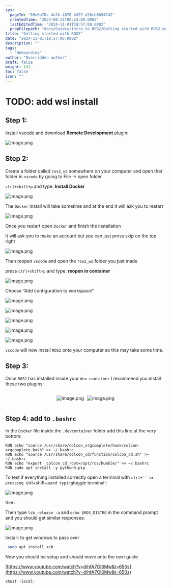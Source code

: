 ```yaml
---
sys:
  pageId: "89e0a78c-4e2b-4070-b327-d28cb0694742"
  createdTime: "2024-08-21T00:24:00.000Z"
  lastEditedTime: "2024-11-01T18:57:00.000Z"
  propFilepath: "docs/Guides/intro_to_ROS2/Getting started with ROS2.md"
title: "Getting started with ROS2"
date: "2024-11-01T18:57:00.000Z"
description: ""
tags:
  - "Onboarding"
author: "Overridden author"
draft: false
weight: 141
toc: false
icon: ""
---
```


# TODO: add wsl install

## Step 1:

[Install vscode](https://code.visualstudio.com/download) and download **Remote Development** plugin:

![image.png](https://prod-files-secure.s3.us-west-2.amazonaws.com/d518164a-d88e-44d1-a4ee-3adb3bd8bce0/efb52993-1881-4a40-b95e-6f020334f022/image.png?X-Amz-Algorithm=AWS4-HMAC-SHA256&X-Amz-Content-Sha256=UNSIGNED-PAYLOAD&X-Amz-Credential=ASIAZI2LB466XDEUSGIK%2F20250224%2Fus-west-2%2Fs3%2Faws4_request&X-Amz-Date=20250224T170721Z&X-Amz-Expires=3600&X-Amz-Security-Token=IQoJb3JpZ2luX2VjEPn%2F%2F%2F%2F%2F%2F%2F%2F%2F%2FwEaCXVzLXdlc3QtMiJIMEYCIQC6DtcPFfrlNFIl%2FXptuoNohcYylxG0urUmhqQAqfxWHQIhAJ7XZKTG43mb6lUQ3XE85Kg2VcQr5pfDignF%2B6TVB8O5Kv8DCDIQABoMNjM3NDIzMTgzODA1Igw%2B7lrXInPpJRF9EEAq3AM2O1e%2FAKeTi5Oy5XFCs3ZudzIv1CVLTsf3ZAAkcqhsBo9x6r5MjS7m%2FO0n31NQLNZc8mflBd1mAUegDGT2xrUuJVlIzbRBp8KRl6h1wSsq53tS5FUwcFTQlGLToaZ5ktKXCh6Mc0gsejQY9Y8u%2FaQwtze%2BzUYMUCAj5ZPfFqXyKqQCaO%2BDp5k0KRN2UO3JZpYspL02UrFD6%2F4Hr8INu3wFZfm1x7c1e%2FqlYYdyF1KPxdAThgLsOuH1yF7QXcH5q%2FBE6Rbw%2FcQbdn243tLM2vrjRObBxQfTodVPoh9anEFmf3pp8K7egJxeaS5kldJOfVgPuKGujPcmwxbSi%2Fhg4o3ODf4N7O%2FQ6j2qehyvnYZipDHDM%2BVeoGXzVl9XBzqwUAdAC5avnqXFRYtYlFEGr9uWtrsMVHZRKBJB51THDpvnc2RTVylf2cJo%2BjNzJtzvMOq%2BdvyCxuov566UAX0pwY7mw6if5wg0ToxOE1RzjvOKbwL7%2FfYwbSm%2BD%2Bg2k3ErWNIPuxlPgGRhxGxlL4sCwonY8zMNj8H1OTwrLjwdh9Y07867QwdhkEat5vgpfSEhz9LnvsQTnYUEbo05zO0R76aq83hK3%2FHT7azrIO4rLeuK5LSsnb8Ok5qghVJiZDCavPK9BjqkAat%2Bd9FJnzWx4fUrqC1%2BEgCpRt1M5hN2zczF9HgkoPdNCVUrOKo4bqkoo9JWtsHxh%2F1SPdn5eWLWxegNoNkeYIR%2BWbcnPZFauqy5woE%2BTm6GLT2dGwWR5U5BN3Hxdlu1MwPVvK0haCGfwUcIV06QEHE%2BLufronzEqBa5n61kW9aPk8ROCQK7ArkFWR9fgpoceLqkjHWzpqnLy8O0YKV46fcFrVHE&X-Amz-Signature=4f2c2bf9579d4e2b7546afc0e5bcc2e9b473505637b6b9c650d3a9dae8e9202b&X-Amz-SignedHeaders=host&x-id=GetObject)

## Step 2:

Create a folder called `ros2_ws` somewhere on your computer and open that folder in `vscode` by going to File → open folder 

`ctrl+shift+p` and type: **Install Docker**

![image.png](https://prod-files-secure.s3.us-west-2.amazonaws.com/d518164a-d88e-44d1-a4ee-3adb3bd8bce0/2269dc0e-1cd5-47ff-bceb-c04ad9b2eab0/image.png?X-Amz-Algorithm=AWS4-HMAC-SHA256&X-Amz-Content-Sha256=UNSIGNED-PAYLOAD&X-Amz-Credential=ASIAZI2LB466XDEUSGIK%2F20250224%2Fus-west-2%2Fs3%2Faws4_request&X-Amz-Date=20250224T170721Z&X-Amz-Expires=3600&X-Amz-Security-Token=IQoJb3JpZ2luX2VjEPn%2F%2F%2F%2F%2F%2F%2F%2F%2F%2FwEaCXVzLXdlc3QtMiJIMEYCIQC6DtcPFfrlNFIl%2FXptuoNohcYylxG0urUmhqQAqfxWHQIhAJ7XZKTG43mb6lUQ3XE85Kg2VcQr5pfDignF%2B6TVB8O5Kv8DCDIQABoMNjM3NDIzMTgzODA1Igw%2B7lrXInPpJRF9EEAq3AM2O1e%2FAKeTi5Oy5XFCs3ZudzIv1CVLTsf3ZAAkcqhsBo9x6r5MjS7m%2FO0n31NQLNZc8mflBd1mAUegDGT2xrUuJVlIzbRBp8KRl6h1wSsq53tS5FUwcFTQlGLToaZ5ktKXCh6Mc0gsejQY9Y8u%2FaQwtze%2BzUYMUCAj5ZPfFqXyKqQCaO%2BDp5k0KRN2UO3JZpYspL02UrFD6%2F4Hr8INu3wFZfm1x7c1e%2FqlYYdyF1KPxdAThgLsOuH1yF7QXcH5q%2FBE6Rbw%2FcQbdn243tLM2vrjRObBxQfTodVPoh9anEFmf3pp8K7egJxeaS5kldJOfVgPuKGujPcmwxbSi%2Fhg4o3ODf4N7O%2FQ6j2qehyvnYZipDHDM%2BVeoGXzVl9XBzqwUAdAC5avnqXFRYtYlFEGr9uWtrsMVHZRKBJB51THDpvnc2RTVylf2cJo%2BjNzJtzvMOq%2BdvyCxuov566UAX0pwY7mw6if5wg0ToxOE1RzjvOKbwL7%2FfYwbSm%2BD%2Bg2k3ErWNIPuxlPgGRhxGxlL4sCwonY8zMNj8H1OTwrLjwdh9Y07867QwdhkEat5vgpfSEhz9LnvsQTnYUEbo05zO0R76aq83hK3%2FHT7azrIO4rLeuK5LSsnb8Ok5qghVJiZDCavPK9BjqkAat%2Bd9FJnzWx4fUrqC1%2BEgCpRt1M5hN2zczF9HgkoPdNCVUrOKo4bqkoo9JWtsHxh%2F1SPdn5eWLWxegNoNkeYIR%2BWbcnPZFauqy5woE%2BTm6GLT2dGwWR5U5BN3Hxdlu1MwPVvK0haCGfwUcIV06QEHE%2BLufronzEqBa5n61kW9aPk8ROCQK7ArkFWR9fgpoceLqkjHWzpqnLy8O0YKV46fcFrVHE&X-Amz-Signature=9bde1a0fbf2ce433e67a4ae4c8add5dc57caac3986ba6b84d7700e1d66d25ab4&X-Amz-SignedHeaders=host&x-id=GetObject)

The `Docker` install will take sometime and at the end it will ask you to restart

![image.png](https://prod-files-secure.s3.us-west-2.amazonaws.com/d518164a-d88e-44d1-a4ee-3adb3bd8bce0/ed233f78-be33-4b1f-b89c-9c346c0e961e/image.png?X-Amz-Algorithm=AWS4-HMAC-SHA256&X-Amz-Content-Sha256=UNSIGNED-PAYLOAD&X-Amz-Credential=ASIAZI2LB466XDEUSGIK%2F20250224%2Fus-west-2%2Fs3%2Faws4_request&X-Amz-Date=20250224T170721Z&X-Amz-Expires=3600&X-Amz-Security-Token=IQoJb3JpZ2luX2VjEPn%2F%2F%2F%2F%2F%2F%2F%2F%2F%2FwEaCXVzLXdlc3QtMiJIMEYCIQC6DtcPFfrlNFIl%2FXptuoNohcYylxG0urUmhqQAqfxWHQIhAJ7XZKTG43mb6lUQ3XE85Kg2VcQr5pfDignF%2B6TVB8O5Kv8DCDIQABoMNjM3NDIzMTgzODA1Igw%2B7lrXInPpJRF9EEAq3AM2O1e%2FAKeTi5Oy5XFCs3ZudzIv1CVLTsf3ZAAkcqhsBo9x6r5MjS7m%2FO0n31NQLNZc8mflBd1mAUegDGT2xrUuJVlIzbRBp8KRl6h1wSsq53tS5FUwcFTQlGLToaZ5ktKXCh6Mc0gsejQY9Y8u%2FaQwtze%2BzUYMUCAj5ZPfFqXyKqQCaO%2BDp5k0KRN2UO3JZpYspL02UrFD6%2F4Hr8INu3wFZfm1x7c1e%2FqlYYdyF1KPxdAThgLsOuH1yF7QXcH5q%2FBE6Rbw%2FcQbdn243tLM2vrjRObBxQfTodVPoh9anEFmf3pp8K7egJxeaS5kldJOfVgPuKGujPcmwxbSi%2Fhg4o3ODf4N7O%2FQ6j2qehyvnYZipDHDM%2BVeoGXzVl9XBzqwUAdAC5avnqXFRYtYlFEGr9uWtrsMVHZRKBJB51THDpvnc2RTVylf2cJo%2BjNzJtzvMOq%2BdvyCxuov566UAX0pwY7mw6if5wg0ToxOE1RzjvOKbwL7%2FfYwbSm%2BD%2Bg2k3ErWNIPuxlPgGRhxGxlL4sCwonY8zMNj8H1OTwrLjwdh9Y07867QwdhkEat5vgpfSEhz9LnvsQTnYUEbo05zO0R76aq83hK3%2FHT7azrIO4rLeuK5LSsnb8Ok5qghVJiZDCavPK9BjqkAat%2Bd9FJnzWx4fUrqC1%2BEgCpRt1M5hN2zczF9HgkoPdNCVUrOKo4bqkoo9JWtsHxh%2F1SPdn5eWLWxegNoNkeYIR%2BWbcnPZFauqy5woE%2BTm6GLT2dGwWR5U5BN3Hxdlu1MwPVvK0haCGfwUcIV06QEHE%2BLufronzEqBa5n61kW9aPk8ROCQK7ArkFWR9fgpoceLqkjHWzpqnLy8O0YKV46fcFrVHE&X-Amz-Signature=e7d427aa696c88b803bb921cbe8cc36b32f9633e8f53d9897428c69ef652d22b&X-Amz-SignedHeaders=host&x-id=GetObject)

Once you restart open `Docker` and finish the installation

It will ask you to make an account but you can just press skip on the top right

![image.png](https://prod-files-secure.s3.us-west-2.amazonaws.com/d518164a-d88e-44d1-a4ee-3adb3bd8bce0/21010ad9-1659-4fd9-9f59-9932a09b2a3d/image.png?X-Amz-Algorithm=AWS4-HMAC-SHA256&X-Amz-Content-Sha256=UNSIGNED-PAYLOAD&X-Amz-Credential=ASIAZI2LB466XDEUSGIK%2F20250224%2Fus-west-2%2Fs3%2Faws4_request&X-Amz-Date=20250224T170721Z&X-Amz-Expires=3600&X-Amz-Security-Token=IQoJb3JpZ2luX2VjEPn%2F%2F%2F%2F%2F%2F%2F%2F%2F%2FwEaCXVzLXdlc3QtMiJIMEYCIQC6DtcPFfrlNFIl%2FXptuoNohcYylxG0urUmhqQAqfxWHQIhAJ7XZKTG43mb6lUQ3XE85Kg2VcQr5pfDignF%2B6TVB8O5Kv8DCDIQABoMNjM3NDIzMTgzODA1Igw%2B7lrXInPpJRF9EEAq3AM2O1e%2FAKeTi5Oy5XFCs3ZudzIv1CVLTsf3ZAAkcqhsBo9x6r5MjS7m%2FO0n31NQLNZc8mflBd1mAUegDGT2xrUuJVlIzbRBp8KRl6h1wSsq53tS5FUwcFTQlGLToaZ5ktKXCh6Mc0gsejQY9Y8u%2FaQwtze%2BzUYMUCAj5ZPfFqXyKqQCaO%2BDp5k0KRN2UO3JZpYspL02UrFD6%2F4Hr8INu3wFZfm1x7c1e%2FqlYYdyF1KPxdAThgLsOuH1yF7QXcH5q%2FBE6Rbw%2FcQbdn243tLM2vrjRObBxQfTodVPoh9anEFmf3pp8K7egJxeaS5kldJOfVgPuKGujPcmwxbSi%2Fhg4o3ODf4N7O%2FQ6j2qehyvnYZipDHDM%2BVeoGXzVl9XBzqwUAdAC5avnqXFRYtYlFEGr9uWtrsMVHZRKBJB51THDpvnc2RTVylf2cJo%2BjNzJtzvMOq%2BdvyCxuov566UAX0pwY7mw6if5wg0ToxOE1RzjvOKbwL7%2FfYwbSm%2BD%2Bg2k3ErWNIPuxlPgGRhxGxlL4sCwonY8zMNj8H1OTwrLjwdh9Y07867QwdhkEat5vgpfSEhz9LnvsQTnYUEbo05zO0R76aq83hK3%2FHT7azrIO4rLeuK5LSsnb8Ok5qghVJiZDCavPK9BjqkAat%2Bd9FJnzWx4fUrqC1%2BEgCpRt1M5hN2zczF9HgkoPdNCVUrOKo4bqkoo9JWtsHxh%2F1SPdn5eWLWxegNoNkeYIR%2BWbcnPZFauqy5woE%2BTm6GLT2dGwWR5U5BN3Hxdlu1MwPVvK0haCGfwUcIV06QEHE%2BLufronzEqBa5n61kW9aPk8ROCQK7ArkFWR9fgpoceLqkjHWzpqnLy8O0YKV46fcFrVHE&X-Amz-Signature=8daf518a4f93e9ccb10221b598dedc4763a651152d4aa6dcf6743c44dbeea52b&X-Amz-SignedHeaders=host&x-id=GetObject)

Then reopen `vscode` and open the `ros2_ws` folder you just made

press `ctrl+shift+p` and type: **reopen in container**

![image.png](https://prod-files-secure.s3.us-west-2.amazonaws.com/d518164a-d88e-44d1-a4ee-3adb3bd8bce0/4e93b8c2-41ad-488c-8095-c74205196118/image.png?X-Amz-Algorithm=AWS4-HMAC-SHA256&X-Amz-Content-Sha256=UNSIGNED-PAYLOAD&X-Amz-Credential=ASIAZI2LB466XDEUSGIK%2F20250224%2Fus-west-2%2Fs3%2Faws4_request&X-Amz-Date=20250224T170721Z&X-Amz-Expires=3600&X-Amz-Security-Token=IQoJb3JpZ2luX2VjEPn%2F%2F%2F%2F%2F%2F%2F%2F%2F%2FwEaCXVzLXdlc3QtMiJIMEYCIQC6DtcPFfrlNFIl%2FXptuoNohcYylxG0urUmhqQAqfxWHQIhAJ7XZKTG43mb6lUQ3XE85Kg2VcQr5pfDignF%2B6TVB8O5Kv8DCDIQABoMNjM3NDIzMTgzODA1Igw%2B7lrXInPpJRF9EEAq3AM2O1e%2FAKeTi5Oy5XFCs3ZudzIv1CVLTsf3ZAAkcqhsBo9x6r5MjS7m%2FO0n31NQLNZc8mflBd1mAUegDGT2xrUuJVlIzbRBp8KRl6h1wSsq53tS5FUwcFTQlGLToaZ5ktKXCh6Mc0gsejQY9Y8u%2FaQwtze%2BzUYMUCAj5ZPfFqXyKqQCaO%2BDp5k0KRN2UO3JZpYspL02UrFD6%2F4Hr8INu3wFZfm1x7c1e%2FqlYYdyF1KPxdAThgLsOuH1yF7QXcH5q%2FBE6Rbw%2FcQbdn243tLM2vrjRObBxQfTodVPoh9anEFmf3pp8K7egJxeaS5kldJOfVgPuKGujPcmwxbSi%2Fhg4o3ODf4N7O%2FQ6j2qehyvnYZipDHDM%2BVeoGXzVl9XBzqwUAdAC5avnqXFRYtYlFEGr9uWtrsMVHZRKBJB51THDpvnc2RTVylf2cJo%2BjNzJtzvMOq%2BdvyCxuov566UAX0pwY7mw6if5wg0ToxOE1RzjvOKbwL7%2FfYwbSm%2BD%2Bg2k3ErWNIPuxlPgGRhxGxlL4sCwonY8zMNj8H1OTwrLjwdh9Y07867QwdhkEat5vgpfSEhz9LnvsQTnYUEbo05zO0R76aq83hK3%2FHT7azrIO4rLeuK5LSsnb8Ok5qghVJiZDCavPK9BjqkAat%2Bd9FJnzWx4fUrqC1%2BEgCpRt1M5hN2zczF9HgkoPdNCVUrOKo4bqkoo9JWtsHxh%2F1SPdn5eWLWxegNoNkeYIR%2BWbcnPZFauqy5woE%2BTm6GLT2dGwWR5U5BN3Hxdlu1MwPVvK0haCGfwUcIV06QEHE%2BLufronzEqBa5n61kW9aPk8ROCQK7ArkFWR9fgpoceLqkjHWzpqnLy8O0YKV46fcFrVHE&X-Amz-Signature=d38b2a8de44ac4396444d8c983ff74ac5c70f92610f36c42c0e3ca734b2bdfee&X-Amz-SignedHeaders=host&x-id=GetObject)

Choose “Add configuration to workspace”

![image.png](https://prod-files-secure.s3.us-west-2.amazonaws.com/d518164a-d88e-44d1-a4ee-3adb3bd8bce0/9560b282-5060-4989-ba37-97e7b2c22476/image.png?X-Amz-Algorithm=AWS4-HMAC-SHA256&X-Amz-Content-Sha256=UNSIGNED-PAYLOAD&X-Amz-Credential=ASIAZI2LB466XDEUSGIK%2F20250224%2Fus-west-2%2Fs3%2Faws4_request&X-Amz-Date=20250224T170721Z&X-Amz-Expires=3600&X-Amz-Security-Token=IQoJb3JpZ2luX2VjEPn%2F%2F%2F%2F%2F%2F%2F%2F%2F%2FwEaCXVzLXdlc3QtMiJIMEYCIQC6DtcPFfrlNFIl%2FXptuoNohcYylxG0urUmhqQAqfxWHQIhAJ7XZKTG43mb6lUQ3XE85Kg2VcQr5pfDignF%2B6TVB8O5Kv8DCDIQABoMNjM3NDIzMTgzODA1Igw%2B7lrXInPpJRF9EEAq3AM2O1e%2FAKeTi5Oy5XFCs3ZudzIv1CVLTsf3ZAAkcqhsBo9x6r5MjS7m%2FO0n31NQLNZc8mflBd1mAUegDGT2xrUuJVlIzbRBp8KRl6h1wSsq53tS5FUwcFTQlGLToaZ5ktKXCh6Mc0gsejQY9Y8u%2FaQwtze%2BzUYMUCAj5ZPfFqXyKqQCaO%2BDp5k0KRN2UO3JZpYspL02UrFD6%2F4Hr8INu3wFZfm1x7c1e%2FqlYYdyF1KPxdAThgLsOuH1yF7QXcH5q%2FBE6Rbw%2FcQbdn243tLM2vrjRObBxQfTodVPoh9anEFmf3pp8K7egJxeaS5kldJOfVgPuKGujPcmwxbSi%2Fhg4o3ODf4N7O%2FQ6j2qehyvnYZipDHDM%2BVeoGXzVl9XBzqwUAdAC5avnqXFRYtYlFEGr9uWtrsMVHZRKBJB51THDpvnc2RTVylf2cJo%2BjNzJtzvMOq%2BdvyCxuov566UAX0pwY7mw6if5wg0ToxOE1RzjvOKbwL7%2FfYwbSm%2BD%2Bg2k3ErWNIPuxlPgGRhxGxlL4sCwonY8zMNj8H1OTwrLjwdh9Y07867QwdhkEat5vgpfSEhz9LnvsQTnYUEbo05zO0R76aq83hK3%2FHT7azrIO4rLeuK5LSsnb8Ok5qghVJiZDCavPK9BjqkAat%2Bd9FJnzWx4fUrqC1%2BEgCpRt1M5hN2zczF9HgkoPdNCVUrOKo4bqkoo9JWtsHxh%2F1SPdn5eWLWxegNoNkeYIR%2BWbcnPZFauqy5woE%2BTm6GLT2dGwWR5U5BN3Hxdlu1MwPVvK0haCGfwUcIV06QEHE%2BLufronzEqBa5n61kW9aPk8ROCQK7ArkFWR9fgpoceLqkjHWzpqnLy8O0YKV46fcFrVHE&X-Amz-Signature=265925765a681775157a1d779c9b1081a9d5e16ddf96b60d26d570083505d800&X-Amz-SignedHeaders=host&x-id=GetObject)

![image.png](https://prod-files-secure.s3.us-west-2.amazonaws.com/d518164a-d88e-44d1-a4ee-3adb3bd8bce0/2ee63f81-886b-48e8-a553-dc6e5eac99e4/image.png?X-Amz-Algorithm=AWS4-HMAC-SHA256&X-Amz-Content-Sha256=UNSIGNED-PAYLOAD&X-Amz-Credential=ASIAZI2LB466XDEUSGIK%2F20250224%2Fus-west-2%2Fs3%2Faws4_request&X-Amz-Date=20250224T170721Z&X-Amz-Expires=3600&X-Amz-Security-Token=IQoJb3JpZ2luX2VjEPn%2F%2F%2F%2F%2F%2F%2F%2F%2F%2FwEaCXVzLXdlc3QtMiJIMEYCIQC6DtcPFfrlNFIl%2FXptuoNohcYylxG0urUmhqQAqfxWHQIhAJ7XZKTG43mb6lUQ3XE85Kg2VcQr5pfDignF%2B6TVB8O5Kv8DCDIQABoMNjM3NDIzMTgzODA1Igw%2B7lrXInPpJRF9EEAq3AM2O1e%2FAKeTi5Oy5XFCs3ZudzIv1CVLTsf3ZAAkcqhsBo9x6r5MjS7m%2FO0n31NQLNZc8mflBd1mAUegDGT2xrUuJVlIzbRBp8KRl6h1wSsq53tS5FUwcFTQlGLToaZ5ktKXCh6Mc0gsejQY9Y8u%2FaQwtze%2BzUYMUCAj5ZPfFqXyKqQCaO%2BDp5k0KRN2UO3JZpYspL02UrFD6%2F4Hr8INu3wFZfm1x7c1e%2FqlYYdyF1KPxdAThgLsOuH1yF7QXcH5q%2FBE6Rbw%2FcQbdn243tLM2vrjRObBxQfTodVPoh9anEFmf3pp8K7egJxeaS5kldJOfVgPuKGujPcmwxbSi%2Fhg4o3ODf4N7O%2FQ6j2qehyvnYZipDHDM%2BVeoGXzVl9XBzqwUAdAC5avnqXFRYtYlFEGr9uWtrsMVHZRKBJB51THDpvnc2RTVylf2cJo%2BjNzJtzvMOq%2BdvyCxuov566UAX0pwY7mw6if5wg0ToxOE1RzjvOKbwL7%2FfYwbSm%2BD%2Bg2k3ErWNIPuxlPgGRhxGxlL4sCwonY8zMNj8H1OTwrLjwdh9Y07867QwdhkEat5vgpfSEhz9LnvsQTnYUEbo05zO0R76aq83hK3%2FHT7azrIO4rLeuK5LSsnb8Ok5qghVJiZDCavPK9BjqkAat%2Bd9FJnzWx4fUrqC1%2BEgCpRt1M5hN2zczF9HgkoPdNCVUrOKo4bqkoo9JWtsHxh%2F1SPdn5eWLWxegNoNkeYIR%2BWbcnPZFauqy5woE%2BTm6GLT2dGwWR5U5BN3Hxdlu1MwPVvK0haCGfwUcIV06QEHE%2BLufronzEqBa5n61kW9aPk8ROCQK7ArkFWR9fgpoceLqkjHWzpqnLy8O0YKV46fcFrVHE&X-Amz-Signature=e5d7dced284af55857d1085e0fa0551a41cc937ad78f890962b19d76a05fe5aa&X-Amz-SignedHeaders=host&x-id=GetObject)

![image.png](https://prod-files-secure.s3.us-west-2.amazonaws.com/d518164a-d88e-44d1-a4ee-3adb3bd8bce0/ae1580b2-b048-407e-aed9-b584224a7a04/image.png?X-Amz-Algorithm=AWS4-HMAC-SHA256&X-Amz-Content-Sha256=UNSIGNED-PAYLOAD&X-Amz-Credential=ASIAZI2LB466XDEUSGIK%2F20250224%2Fus-west-2%2Fs3%2Faws4_request&X-Amz-Date=20250224T170721Z&X-Amz-Expires=3600&X-Amz-Security-Token=IQoJb3JpZ2luX2VjEPn%2F%2F%2F%2F%2F%2F%2F%2F%2F%2FwEaCXVzLXdlc3QtMiJIMEYCIQC6DtcPFfrlNFIl%2FXptuoNohcYylxG0urUmhqQAqfxWHQIhAJ7XZKTG43mb6lUQ3XE85Kg2VcQr5pfDignF%2B6TVB8O5Kv8DCDIQABoMNjM3NDIzMTgzODA1Igw%2B7lrXInPpJRF9EEAq3AM2O1e%2FAKeTi5Oy5XFCs3ZudzIv1CVLTsf3ZAAkcqhsBo9x6r5MjS7m%2FO0n31NQLNZc8mflBd1mAUegDGT2xrUuJVlIzbRBp8KRl6h1wSsq53tS5FUwcFTQlGLToaZ5ktKXCh6Mc0gsejQY9Y8u%2FaQwtze%2BzUYMUCAj5ZPfFqXyKqQCaO%2BDp5k0KRN2UO3JZpYspL02UrFD6%2F4Hr8INu3wFZfm1x7c1e%2FqlYYdyF1KPxdAThgLsOuH1yF7QXcH5q%2FBE6Rbw%2FcQbdn243tLM2vrjRObBxQfTodVPoh9anEFmf3pp8K7egJxeaS5kldJOfVgPuKGujPcmwxbSi%2Fhg4o3ODf4N7O%2FQ6j2qehyvnYZipDHDM%2BVeoGXzVl9XBzqwUAdAC5avnqXFRYtYlFEGr9uWtrsMVHZRKBJB51THDpvnc2RTVylf2cJo%2BjNzJtzvMOq%2BdvyCxuov566UAX0pwY7mw6if5wg0ToxOE1RzjvOKbwL7%2FfYwbSm%2BD%2Bg2k3ErWNIPuxlPgGRhxGxlL4sCwonY8zMNj8H1OTwrLjwdh9Y07867QwdhkEat5vgpfSEhz9LnvsQTnYUEbo05zO0R76aq83hK3%2FHT7azrIO4rLeuK5LSsnb8Ok5qghVJiZDCavPK9BjqkAat%2Bd9FJnzWx4fUrqC1%2BEgCpRt1M5hN2zczF9HgkoPdNCVUrOKo4bqkoo9JWtsHxh%2F1SPdn5eWLWxegNoNkeYIR%2BWbcnPZFauqy5woE%2BTm6GLT2dGwWR5U5BN3Hxdlu1MwPVvK0haCGfwUcIV06QEHE%2BLufronzEqBa5n61kW9aPk8ROCQK7ArkFWR9fgpoceLqkjHWzpqnLy8O0YKV46fcFrVHE&X-Amz-Signature=c270e5017921b419176a46bcb9a8dd13a9876fa4ac68a2e836ba60e31dae8f98&X-Amz-SignedHeaders=host&x-id=GetObject)

![image.png](https://prod-files-secure.s3.us-west-2.amazonaws.com/d518164a-d88e-44d1-a4ee-3adb3bd8bce0/53255b28-f75e-430f-b9e3-c0ac8577e42b/image.png?X-Amz-Algorithm=AWS4-HMAC-SHA256&X-Amz-Content-Sha256=UNSIGNED-PAYLOAD&X-Amz-Credential=ASIAZI2LB466XDEUSGIK%2F20250224%2Fus-west-2%2Fs3%2Faws4_request&X-Amz-Date=20250224T170721Z&X-Amz-Expires=3600&X-Amz-Security-Token=IQoJb3JpZ2luX2VjEPn%2F%2F%2F%2F%2F%2F%2F%2F%2F%2FwEaCXVzLXdlc3QtMiJIMEYCIQC6DtcPFfrlNFIl%2FXptuoNohcYylxG0urUmhqQAqfxWHQIhAJ7XZKTG43mb6lUQ3XE85Kg2VcQr5pfDignF%2B6TVB8O5Kv8DCDIQABoMNjM3NDIzMTgzODA1Igw%2B7lrXInPpJRF9EEAq3AM2O1e%2FAKeTi5Oy5XFCs3ZudzIv1CVLTsf3ZAAkcqhsBo9x6r5MjS7m%2FO0n31NQLNZc8mflBd1mAUegDGT2xrUuJVlIzbRBp8KRl6h1wSsq53tS5FUwcFTQlGLToaZ5ktKXCh6Mc0gsejQY9Y8u%2FaQwtze%2BzUYMUCAj5ZPfFqXyKqQCaO%2BDp5k0KRN2UO3JZpYspL02UrFD6%2F4Hr8INu3wFZfm1x7c1e%2FqlYYdyF1KPxdAThgLsOuH1yF7QXcH5q%2FBE6Rbw%2FcQbdn243tLM2vrjRObBxQfTodVPoh9anEFmf3pp8K7egJxeaS5kldJOfVgPuKGujPcmwxbSi%2Fhg4o3ODf4N7O%2FQ6j2qehyvnYZipDHDM%2BVeoGXzVl9XBzqwUAdAC5avnqXFRYtYlFEGr9uWtrsMVHZRKBJB51THDpvnc2RTVylf2cJo%2BjNzJtzvMOq%2BdvyCxuov566UAX0pwY7mw6if5wg0ToxOE1RzjvOKbwL7%2FfYwbSm%2BD%2Bg2k3ErWNIPuxlPgGRhxGxlL4sCwonY8zMNj8H1OTwrLjwdh9Y07867QwdhkEat5vgpfSEhz9LnvsQTnYUEbo05zO0R76aq83hK3%2FHT7azrIO4rLeuK5LSsnb8Ok5qghVJiZDCavPK9BjqkAat%2Bd9FJnzWx4fUrqC1%2BEgCpRt1M5hN2zczF9HgkoPdNCVUrOKo4bqkoo9JWtsHxh%2F1SPdn5eWLWxegNoNkeYIR%2BWbcnPZFauqy5woE%2BTm6GLT2dGwWR5U5BN3Hxdlu1MwPVvK0haCGfwUcIV06QEHE%2BLufronzEqBa5n61kW9aPk8ROCQK7ArkFWR9fgpoceLqkjHWzpqnLy8O0YKV46fcFrVHE&X-Amz-Signature=91e8ebd111fbb6a04ed9e86819993eaff04dcf6227aa1d088490eb79f041a904&X-Amz-SignedHeaders=host&x-id=GetObject)

![image.png](https://prod-files-secure.s3.us-west-2.amazonaws.com/d518164a-d88e-44d1-a4ee-3adb3bd8bce0/7c562767-5af9-4ffb-97d1-327bcdf4ee00/image.png?X-Amz-Algorithm=AWS4-HMAC-SHA256&X-Amz-Content-Sha256=UNSIGNED-PAYLOAD&X-Amz-Credential=ASIAZI2LB466XDEUSGIK%2F20250224%2Fus-west-2%2Fs3%2Faws4_request&X-Amz-Date=20250224T170721Z&X-Amz-Expires=3600&X-Amz-Security-Token=IQoJb3JpZ2luX2VjEPn%2F%2F%2F%2F%2F%2F%2F%2F%2F%2FwEaCXVzLXdlc3QtMiJIMEYCIQC6DtcPFfrlNFIl%2FXptuoNohcYylxG0urUmhqQAqfxWHQIhAJ7XZKTG43mb6lUQ3XE85Kg2VcQr5pfDignF%2B6TVB8O5Kv8DCDIQABoMNjM3NDIzMTgzODA1Igw%2B7lrXInPpJRF9EEAq3AM2O1e%2FAKeTi5Oy5XFCs3ZudzIv1CVLTsf3ZAAkcqhsBo9x6r5MjS7m%2FO0n31NQLNZc8mflBd1mAUegDGT2xrUuJVlIzbRBp8KRl6h1wSsq53tS5FUwcFTQlGLToaZ5ktKXCh6Mc0gsejQY9Y8u%2FaQwtze%2BzUYMUCAj5ZPfFqXyKqQCaO%2BDp5k0KRN2UO3JZpYspL02UrFD6%2F4Hr8INu3wFZfm1x7c1e%2FqlYYdyF1KPxdAThgLsOuH1yF7QXcH5q%2FBE6Rbw%2FcQbdn243tLM2vrjRObBxQfTodVPoh9anEFmf3pp8K7egJxeaS5kldJOfVgPuKGujPcmwxbSi%2Fhg4o3ODf4N7O%2FQ6j2qehyvnYZipDHDM%2BVeoGXzVl9XBzqwUAdAC5avnqXFRYtYlFEGr9uWtrsMVHZRKBJB51THDpvnc2RTVylf2cJo%2BjNzJtzvMOq%2BdvyCxuov566UAX0pwY7mw6if5wg0ToxOE1RzjvOKbwL7%2FfYwbSm%2BD%2Bg2k3ErWNIPuxlPgGRhxGxlL4sCwonY8zMNj8H1OTwrLjwdh9Y07867QwdhkEat5vgpfSEhz9LnvsQTnYUEbo05zO0R76aq83hK3%2FHT7azrIO4rLeuK5LSsnb8Ok5qghVJiZDCavPK9BjqkAat%2Bd9FJnzWx4fUrqC1%2BEgCpRt1M5hN2zczF9HgkoPdNCVUrOKo4bqkoo9JWtsHxh%2F1SPdn5eWLWxegNoNkeYIR%2BWbcnPZFauqy5woE%2BTm6GLT2dGwWR5U5BN3Hxdlu1MwPVvK0haCGfwUcIV06QEHE%2BLufronzEqBa5n61kW9aPk8ROCQK7ArkFWR9fgpoceLqkjHWzpqnLy8O0YKV46fcFrVHE&X-Amz-Signature=72641b01463713b03b81db21b8683c11d9cefe5cd406f03043445405e2a34a77&X-Amz-SignedHeaders=host&x-id=GetObject)

`vscode` will now install `ROS2` onto your computer so this may take some time.

## Step 3:

Once `ROS2` has installed inside your `dev-container` I recommend you install these two plugins:

<div style="display: flex;flex-direction: row; column-gap:10px; max-width: 630px;justify-content: center;">
<div>

![image.png](https://prod-files-secure.s3.us-west-2.amazonaws.com/d518164a-d88e-44d1-a4ee-3adb3bd8bce0/3fc3d550-5a54-4ba1-ba6b-faa01cdb7369/image.png?X-Amz-Algorithm=AWS4-HMAC-SHA256&X-Amz-Content-Sha256=UNSIGNED-PAYLOAD&X-Amz-Credential=ASIAZI2LB466Z26R5QIS%2F20250224%2Fus-west-2%2Fs3%2Faws4_request&X-Amz-Date=20250224T170724Z&X-Amz-Expires=3600&X-Amz-Security-Token=IQoJb3JpZ2luX2VjEPn%2F%2F%2F%2F%2F%2F%2F%2F%2F%2FwEaCXVzLXdlc3QtMiJIMEYCIQCS9QkRnRjJGCPNg1rkcaz27KZK3Sf0r1HjV9TEkC7MkAIhAJ8ehBnRq27uBYzF1HhU1TvJxwXha%2BebHe3gUGGLl26RKv8DCDEQABoMNjM3NDIzMTgzODA1IgxWD1Ku2jr6z8VMGfkq3ANOG5cjRtEwwft47XHOFxhyyCazUiHHEXnZKfcb6nmSyLLEBrZWMQu8rBn4qw7de%2FJGZbEvUwOD%2FWR%2FLCBrSsywu47BZf8RnqgG7FTYrmx%2F0rC0DOq0tgwqCWwwRxp9xAD1uIPVBzs6XntzJSN5WNx%2BbJ7fxB%2B%2FbKICBBgEekf7t2jjNqJDqrAdMznlNS%2BrC5Ho9F6Mzn6S8yNH5EoabDmOwFhkDtBe8tGQGLhO3s2bkL4oRHtf5jrAdBG%2B7sMIjLNkvSS1wkUSVBXBmAmvdZeIaudgG15uDCryhiAyx2jCAhjlBrlar0ISj8ZANz9wSzxIaCri7BXbaSZTpT5iZex2w9QKUwKR7bhlP160ipBcAC4nNK3G6urpInfuebEort4CmHbANrsxplKxX4PWPyh80%2BXBGFAOajJxtz8CnQSq%2BOqG8%2FBT7cLMIW2EAIyTn4NjiNwo10U5fc5thdhC%2F2v486c%2FUzBJaQeiGJEtan%2BHomILxDwo0ccI0vmMUaO1MpEePrMfwlWy6sv69N9bXHi2Oc%2FhQZ0YjNPiFfegtJAsjRAHg6DtVypYok0gM%2BMErAbU2FNnU0ryK0G7jaiVVQ70lktw3IZq2grZjVpxa3mA1ndwl%2FzxN7IQ6WlS3TDFvPK9BjqkAWIUcdqT56wYOyAkYeuMDZKBWLGdxZO0iu6q3X0A5rTylo2t%2BuTRLngAVBZwM6MvrAYpVOH0jee4PqOoMsBfCYB1qvZ1JTh2NOJZsxvAxfeCp7zqUbzF0AzPl4%2BHxW9KBylVlB6YAZF3HMp60%2BXe8fAWu1hFXdyyZR4fWBAbB9Nd5Qc2GVOc9%2B2O83Oo43AxVeXwwJefaOhIiaK%2B9EhGRhiEmmbi&X-Amz-Signature=18680cab86f3436b8dc44f8e10cbee945cc1d9cdb9f3820b04d432ff37de5de0&X-Amz-SignedHeaders=host&x-id=GetObject)

</div>
<div>

![image.png](https://prod-files-secure.s3.us-west-2.amazonaws.com/d518164a-d88e-44d1-a4ee-3adb3bd8bce0/d994cc66-13c2-4093-a5a3-f84cf4601a82/image.png?X-Amz-Algorithm=AWS4-HMAC-SHA256&X-Amz-Content-Sha256=UNSIGNED-PAYLOAD&X-Amz-Credential=ASIAZI2LB4664T6JWCEM%2F20250224%2Fus-west-2%2Fs3%2Faws4_request&X-Amz-Date=20250224T170725Z&X-Amz-Expires=3600&X-Amz-Security-Token=IQoJb3JpZ2luX2VjEPn%2F%2F%2F%2F%2F%2F%2F%2F%2F%2FwEaCXVzLXdlc3QtMiJHMEUCIAU0u3bMPPNXRTkoIc%2FxunYrp5TlOwYRy74EX5epxRRrAiEAygCgLzvVbXwoa%2FepptuXvApHfcY8XYD7N4U6Am4LzNIq%2FwMIMhAAGgw2Mzc0MjMxODM4MDUiDIT%2FSZPDNDjiUPRY0yrcAyVjGX6%2FeMBWDfnobl%2BCBL12PJmSqIvD%2FDFKSqIJZ2sKwvZrZi1X3evilhkr3s8qC63z91H3rMHCaUwsOb%2BcvifvFZirW6qiQdlSxtd%2BZ2tEorM6x46h3NRoe8qNP80%2F8Z2OadXCcOvnyqNJ%2FNXCSMDMT7gBD7leiaBAnA%2B2RisvRyuOtSvhzL%2Bvm21vsJ6coYwGEbJ%2F4ZMvCRznVgBniahLAAXU5xJP7BUiazdPZAqMCk5dZ0u2KYa2w2h1cuPm2vp3VzZKfyuIdVAvpNWfYjah0izIzncQdQt1Hpbr6nKDLfMJ7v4Rq1Svb06wC%2FQs1Bl1OpA7Ptkc6LtnMMGQgR917gJa3tkPCz4uTJul2lS7gIbw%2BQV34lc0tMobPJnptNY7Naq40CyYawMopHzCJqNDDkUjkYmC%2FtSjqEMd2l0K0STtVLAWR8BQaC7yGNGerYDLC2ZSzYlqzf9H7foj93ZOXEIZGAXAZRUvAevDi7NVmpLKBqRmLt1Kd4MOBSwy2J4KfTclViuiHcN8ZRh62kAUj6pQsNEXcPUL2dm7tzX%2BdfMxS%2BHOl3J%2B4ao5TrKuH4Xmxx4eduTmXoaccG6kK5Ymj8%2FCrDm9H05%2F%2BSaXI31fzoVY7S%2BVJ22fRdowMOK88r0GOqUBgr6%2F9nR%2FGQ0ZZ%2B4tofazyTAGgQiDFW003Wh7tCuwjSG4721ETjICWnZ0y7%2FlYNEB4Vu81%2Fbz5tGWqgroDTGPLPWYQps6hKki0XE1WKbkTgUXbMP2JRb2t5zZLGby6LhM24bmZ9jCntipM6lBBsWdaJPcizTRhd3luYws7Tw1%2B0vsxhJ%2FNfckdH6cZcmCTpmvbk%2FPSaDmVRx8SB5SMxy692RXxCTb&X-Amz-Signature=91b5f17bb48baa17bddf0a7914a2d2b96db0c8d80d4df5dbd6b1d4cccd32a47f&X-Amz-SignedHeaders=host&x-id=GetObject)

</div>
</div>

## Step 4: add to `.bashrc`

In the `Docker` file inside the `.devcontainer` folder add this line at the very bottom: 

```docker
RUN echo "source /usr/share/colcon_argcomplete/hook/colcon-argcomplete.bash" >> ~/.bashrc
RUN echo "source /usr/share/colcon_cd/function/colcon_cd.sh" >> ~/.bashrc
RUN echo "export _colcon_cd_root=/opt/ros/humble/" >> ~/.bashrc
RUN sudo apt install -y python3-pip 
```

To test if everything installed correctly open a terminal with `ctrl+`` or pressing `ctrl+shift+p` and typing `toggle terminal`:

![image.png](https://prod-files-secure.s3.us-west-2.amazonaws.com/d518164a-d88e-44d1-a4ee-3adb3bd8bce0/6a4943d8-b04e-4c02-9a58-775f3384d1a5/image.png?X-Amz-Algorithm=AWS4-HMAC-SHA256&X-Amz-Content-Sha256=UNSIGNED-PAYLOAD&X-Amz-Credential=ASIAZI2LB466XDEUSGIK%2F20250224%2Fus-west-2%2Fs3%2Faws4_request&X-Amz-Date=20250224T170721Z&X-Amz-Expires=3600&X-Amz-Security-Token=IQoJb3JpZ2luX2VjEPn%2F%2F%2F%2F%2F%2F%2F%2F%2F%2FwEaCXVzLXdlc3QtMiJIMEYCIQC6DtcPFfrlNFIl%2FXptuoNohcYylxG0urUmhqQAqfxWHQIhAJ7XZKTG43mb6lUQ3XE85Kg2VcQr5pfDignF%2B6TVB8O5Kv8DCDIQABoMNjM3NDIzMTgzODA1Igw%2B7lrXInPpJRF9EEAq3AM2O1e%2FAKeTi5Oy5XFCs3ZudzIv1CVLTsf3ZAAkcqhsBo9x6r5MjS7m%2FO0n31NQLNZc8mflBd1mAUegDGT2xrUuJVlIzbRBp8KRl6h1wSsq53tS5FUwcFTQlGLToaZ5ktKXCh6Mc0gsejQY9Y8u%2FaQwtze%2BzUYMUCAj5ZPfFqXyKqQCaO%2BDp5k0KRN2UO3JZpYspL02UrFD6%2F4Hr8INu3wFZfm1x7c1e%2FqlYYdyF1KPxdAThgLsOuH1yF7QXcH5q%2FBE6Rbw%2FcQbdn243tLM2vrjRObBxQfTodVPoh9anEFmf3pp8K7egJxeaS5kldJOfVgPuKGujPcmwxbSi%2Fhg4o3ODf4N7O%2FQ6j2qehyvnYZipDHDM%2BVeoGXzVl9XBzqwUAdAC5avnqXFRYtYlFEGr9uWtrsMVHZRKBJB51THDpvnc2RTVylf2cJo%2BjNzJtzvMOq%2BdvyCxuov566UAX0pwY7mw6if5wg0ToxOE1RzjvOKbwL7%2FfYwbSm%2BD%2Bg2k3ErWNIPuxlPgGRhxGxlL4sCwonY8zMNj8H1OTwrLjwdh9Y07867QwdhkEat5vgpfSEhz9LnvsQTnYUEbo05zO0R76aq83hK3%2FHT7azrIO4rLeuK5LSsnb8Ok5qghVJiZDCavPK9BjqkAat%2Bd9FJnzWx4fUrqC1%2BEgCpRt1M5hN2zczF9HgkoPdNCVUrOKo4bqkoo9JWtsHxh%2F1SPdn5eWLWxegNoNkeYIR%2BWbcnPZFauqy5woE%2BTm6GLT2dGwWR5U5BN3Hxdlu1MwPVvK0haCGfwUcIV06QEHE%2BLufronzEqBa5n61kW9aPk8ROCQK7ArkFWR9fgpoceLqkjHWzpqnLy8O0YKV46fcFrVHE&X-Amz-Signature=ced01bae74a63ade56c99c44e8ef95cbb766def5ae46e146a198b667ab0eefad&X-Amz-SignedHeaders=host&x-id=GetObject)

then 

Then type `lsb_release -a` and `echo $ROS_DISTRO` in the command prompt and you should get similar responses:

![image.png](https://prod-files-secure.s3.us-west-2.amazonaws.com/d518164a-d88e-44d1-a4ee-3adb3bd8bce0/3e635dec-a805-4e85-8b9e-d000e5b71a4e/image.png?X-Amz-Algorithm=AWS4-HMAC-SHA256&X-Amz-Content-Sha256=UNSIGNED-PAYLOAD&X-Amz-Credential=ASIAZI2LB466XDEUSGIK%2F20250224%2Fus-west-2%2Fs3%2Faws4_request&X-Amz-Date=20250224T170721Z&X-Amz-Expires=3600&X-Amz-Security-Token=IQoJb3JpZ2luX2VjEPn%2F%2F%2F%2F%2F%2F%2F%2F%2F%2FwEaCXVzLXdlc3QtMiJIMEYCIQC6DtcPFfrlNFIl%2FXptuoNohcYylxG0urUmhqQAqfxWHQIhAJ7XZKTG43mb6lUQ3XE85Kg2VcQr5pfDignF%2B6TVB8O5Kv8DCDIQABoMNjM3NDIzMTgzODA1Igw%2B7lrXInPpJRF9EEAq3AM2O1e%2FAKeTi5Oy5XFCs3ZudzIv1CVLTsf3ZAAkcqhsBo9x6r5MjS7m%2FO0n31NQLNZc8mflBd1mAUegDGT2xrUuJVlIzbRBp8KRl6h1wSsq53tS5FUwcFTQlGLToaZ5ktKXCh6Mc0gsejQY9Y8u%2FaQwtze%2BzUYMUCAj5ZPfFqXyKqQCaO%2BDp5k0KRN2UO3JZpYspL02UrFD6%2F4Hr8INu3wFZfm1x7c1e%2FqlYYdyF1KPxdAThgLsOuH1yF7QXcH5q%2FBE6Rbw%2FcQbdn243tLM2vrjRObBxQfTodVPoh9anEFmf3pp8K7egJxeaS5kldJOfVgPuKGujPcmwxbSi%2Fhg4o3ODf4N7O%2FQ6j2qehyvnYZipDHDM%2BVeoGXzVl9XBzqwUAdAC5avnqXFRYtYlFEGr9uWtrsMVHZRKBJB51THDpvnc2RTVylf2cJo%2BjNzJtzvMOq%2BdvyCxuov566UAX0pwY7mw6if5wg0ToxOE1RzjvOKbwL7%2FfYwbSm%2BD%2Bg2k3ErWNIPuxlPgGRhxGxlL4sCwonY8zMNj8H1OTwrLjwdh9Y07867QwdhkEat5vgpfSEhz9LnvsQTnYUEbo05zO0R76aq83hK3%2FHT7azrIO4rLeuK5LSsnb8Ok5qghVJiZDCavPK9BjqkAat%2Bd9FJnzWx4fUrqC1%2BEgCpRt1M5hN2zczF9HgkoPdNCVUrOKo4bqkoo9JWtsHxh%2F1SPdn5eWLWxegNoNkeYIR%2BWbcnPZFauqy5woE%2BTm6GLT2dGwWR5U5BN3Hxdlu1MwPVvK0haCGfwUcIV06QEHE%2BLufronzEqBa5n61kW9aPk8ROCQK7ArkFWR9fgpoceLqkjHWzpqnLy8O0YKV46fcFrVHE&X-Amz-Signature=9cf1fae89caa64ee71c58e28a06583cd495f41672e3cd5fbc3f6539176b36e3a&X-Amz-SignedHeaders=host&x-id=GetObject)

Install:  to get windows to pass over

```bash
 sudo apt install xcb
```

Now you should be setup and should move onto the next guide 

[https://www.youtube.com/watch?v=dihfA7Ol6Mw&t=650s](https://www.youtube.com/watch?v=dihfA7Ol6Mw&t=650s)

```python
xhost +local:
```
